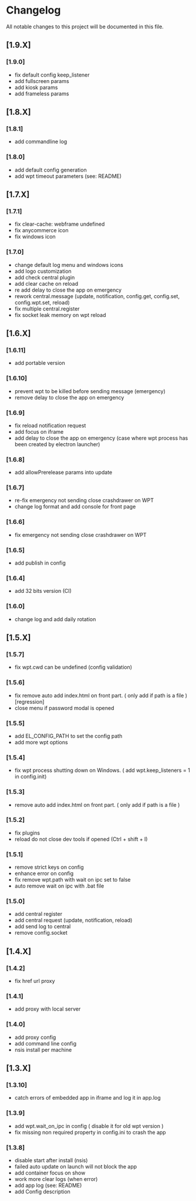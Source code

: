 # Changelog

All notable changes to this project will be documented in this file.

## [1.9.X]

### [1.9.0]

- fix default config keep_listener
- add fullscreen params
- add kiosk params
- add frameless params

## [1.8.X]

### [1.8.1]

- add commandline log

### [1.8.0]

- add default config generation
- add wpt timeout parameters (see: README)

## [1.7.X]

### [1.7.1]

- fix clear-cache: webframe undefined
- fix anycommerce icon
- fix windows icon

### [1.7.0]

- change default log menu and windows icons
- add logo customization
- add check central plugin
- add clear cache on reload
- re add delay to close the app on emergency
- rework central.message (update, notification, config.get, config.set, config.wpt.set, reload)
- fix multiple central.register
- fix socket leak memory on wpt reload

## [1.6.X]

### [1.6.11]

- add portable version

### [1.6.10]

- prevent wpt to be killed before sending message (emergency)
- remove delay to close the app on emergency

### [1.6.9]

- fix reload notification request
- add focus on iframe
- add delay to close the app on emergency (case where wpt process has been created by electron launcher)

### [1.6.8]

- add allowPrerelease params into update

### [1.6.7]

- re-fix emergency not sending close crashdrawer on WPT
- change log format and add console for front page

### [1.6.6]

- fix emergency not sending close crashdrawer on WPT

### [1.6.5]

- add publish in config

### [1.6.4]

- add 32 bits version (CI)

### [1.6.0]

- change log and add daily rotation

## [1.5.X]

### [1.5.7]

- fix wpt.cwd can be undefined (config validation)

### [1.5.6]

- fix remove auto add index.html on front part. ( only add if path is a file ) \[regression\]
- close menu if password modal is opened

### [1.5.5]

- add EL_CONFIG_PATH to set the config path
- add more wpt options

### [1.5.4]

- fix wpt process shutting down on Windows. ( add wpt.keep_listeners = 1 in config.init)

### [1.5.3]

- remove auto add index.html on front part. ( only add if path is a file )

### [1.5.2]

- fix plugins
- reload do not close dev tools if opened (Ctrl + shift + I)

### [1.5.1]

- remove strict keys on config
- enhance error on config
- fix remove wpt.path with wait on ipc set to false
- auto remove wait on ipc with .bat file

### [1.5.0]

- add central register
- add central request (update, notification, reload)
- add send log to central
- remove config.socket

## [1.4.X]

### [1.4.2]

- fix href url proxy

### [1.4.1]

- add proxy with local server

### [1.4.0]

- add proxy config
- add command line config
- nsis install per machine

## [1.3.X]

### [1.3.10]

- catch errors of embedded app in iframe and log it in app.log

### [1.3.9]

- add wpt.wait_on_ipc in config  ( disable it for old wpt version )
- fix missing non required property in config.ini to crash the app

### [1.3.8]

- disable start after install (nsis)
- failed auto update on launch will not block the app
- add container focus on show
- work more clear logs (when error)
- add app log (see: README)
- add Config description